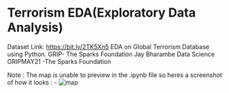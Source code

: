 # Terrorism EDA(Exploratory Data Analysis)
 Dataset Link: https://bit.ly/2TK5Xn5
 EDA on  Global Terrorism Database using Python.
 GRIP- The Sparks Foundation
 Jay Bharambe
 Data Science
 GRIPMAY21 -The Sparks Foundation
 
Note : The map is unable to preview in the .ipynb file so heres a screenshot of how it looks : -
![map](https://user-images.githubusercontent.com/83538789/117578661-f995cc80-b10c-11eb-87ff-3ca3539ea634.JPG)
